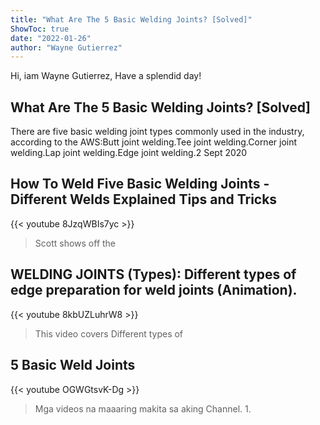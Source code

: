 ```yaml
---
title: "What Are The 5 Basic Welding Joints? [Solved]"
ShowToc: true 
date: "2022-01-26"
author: "Wayne Gutierrez" 
---
```


Hi, iam Wayne Gutierrez, Have a splendid day!
## What Are The 5 Basic Welding Joints? [Solved]
There are five basic welding joint types commonly used in the industry, according to the AWS:Butt joint welding.Tee joint welding.Corner joint welding.Lap joint welding.Edge joint welding.2 Sept 2020

## How To Weld Five Basic Welding Joints - Different Welds Explained Tips and Tricks
{{< youtube 8JzqWBIs7yc >}}
>Scott shows off the 

## WELDING JOINTS (Types): Different types of edge preparation for weld joints (Animation).
{{< youtube 8kbUZLuhrW8 >}}
>This video covers Different types of 

## 5 Basic Weld Joints
{{< youtube OGWGtsvK-Dg >}}
>Mga videos na maaaring makita sa aking Channel. 1. 

